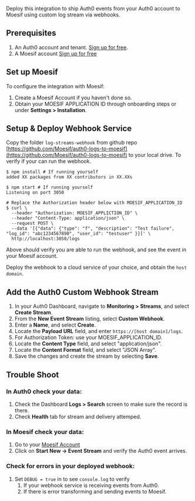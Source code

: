 Deploy this integration to ship Auth0 events from your Auth0 account to Moesif using custom log stream via webhooks.

## Prerequisites

1. An Auth0 account and tenant. [Sign up for free](https://auth0.com/signup).
2. A Moesif account [Sign up for free](https://www.moesif.com)

## Set up Moesif

To configure the integration with Moesif:

1. Create a Moesif Account if you haven't done so.
2. Obtain your MOESIF APPLICATION ID through onboarding steps or under **Settings > Installation**.

## Setup & Deploy Webhook Service

Copy the folder `log-streams-webhook` from github repo [https://github.com/Moesif/auth0-logs-to-moesif](https://github.com/Moesif/auth0-logs-to-moesif) to your local drive. To verify if your can run the webhook.

```shell
$ npm install # If running yourself
added XX packages from XX contributors in XX.XXs

$ npm start # If running yourself
Listening on port 3050

# Replace the Authorization header below with MOESIF_APPLICATION_ID
$ curl \
  --header "Authorization: MOESIF_APPLICTION_ID" \
  --header "Content-Type: application/json" \
  --request POST \
  --data '[{"data": {"type": "f", "description": "Test failure", "log_id": "abc1234567890", "user_id": "testuser" }}]' \
  http://localhost:3050/logs

```

Above should verify you are able to run the webhook, and see the event in your Moesif account.

Deploy the webhook to a cloud service of your choice, and obtain the `host domain`.

## Add the Auth0 Custom Webhook Stream

1. In your Auth0 Dashboard, navigate to **Monitoring > Streams**, and select **Create Stream**.
1. From the **New Event Stream** listing, select **Custom Webhook**.
1. Enter a **Name**, and select **Create**.
1. Locate the **Payload URL** field, and enter `https://[host domain]/logs`.
1. For Authorization Token: use your MOESIF_APPLICATION_ID.
1. Locate the **Content Type** field, and select "application/json".
1. Locate the **Content Format** field, and select "JSON Array".
1. Save the changes and create the stream by selecting **Save**.

## Trouble Shoot

### In Auth0 check your data:

1. Check the Dashboard **Logs > Search** screen to make sure the record is there.
2. Check **Health** tab for stream and delivery attemped.

### In Moesif check your data:

1. Go to your [Moesif Account](http://www.moesif.com)
2. Click on **Start New -> Event Stream** and verify the Auth0 event arrives.

### Check for errors in your deployed webhook:

1. Set `DEBUG = true` in to see `console.log` to verify
   1. If your webhook service is receiving events from Auth0.
   2. If there is error transforming and sending events to Moesif.
